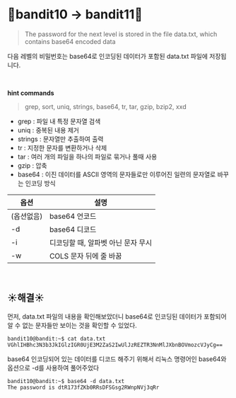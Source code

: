 # 🌳bandit10 -> bandit11🌳
> The password for the next level is stored in the file data.txt, which contains base64 encoded data <br/>

다음 레벨의 비밀번호는 base64로 인코딩된 데이터가 포함된 data.txt 파일에 저장됩니다. <br />

<br/>

**hint commands**
>grep, sort, uniq, strings, base64, tr, tar, gzip, bzip2, xxd

- grep : 파일 내 특정 문자열 검색
- uniq : 중복된 내용 제거
- strings : 문자열만 추출하여 출력
- tr : 지정한 문자를 변환하거나 삭제
- tar : 여러 개의 파일을 하나의 파일로 묶거나 풀때 사용
- gzip : 압축
- base64 : 이진 데이터를 ASCII 영역의 문자들로만 이루어진 일련의 문자열로 바꾸는 인코딩 방식

|옵션|설명|
|------|---|
|(옵션없음)|base64 언코드|
|-d|base64 디코드|
|-i|디코딩할 때, 알파벳 아닌 문자 무시|
|-w|COLS 문자 뒤에 줄 바꿈|

<br />

## ☀️해결☀️
먼저, data.txt 파일의 내용을 확인해보았더니 base64로 인코딩된 데이터가 포함되어 알 수 없는 문자들만 보이는 것을 확인할 수 있었다. 
```ssh
bandit10@bandit:~$ cat data.txt
VGhlIHBhc3N3b3JkIGlzIGR0UjE3M2ZaS2IwUlJzREZTR3NnMlJXbnBOVmozcVJyCg==
```

base64 인코딩되어 있는 데이터를 디코드 해주기 위해서 리눅스 명령어인 base64와 옵션으로 -d를 사용하여 풀어주었다
```ssh
bandit10@bandit:~$ base64 -d data.txt
The password is dtR173fZKb0RRsDFSGsg2RWnpNVj3qRr
```
